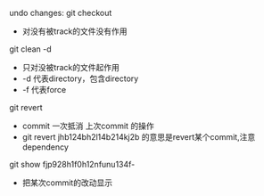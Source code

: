 undo changes:
git checkout
- 对没有被track的文件没有作用

git clean -d
- 只对没被track的文件起作用
- -d 代表directory，包含directory
- -f 代表force

git revert
- commit 一次抵消 上次commit 的操作
- git revert jhb124bh2l14b214kj2b 的意思是revert某个commit,注意dependency

git show fjp928h1f0h12nfunu134f-
- 把某次commit的改动显示